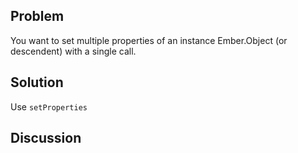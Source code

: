 ## Problem
You want to set multiple properties of an instance Ember.Object (or descendent) with a single call.

## Solution
Use `setProperties`

## Discussion
